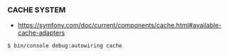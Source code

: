 ### CACHE SYSTEM
- https://symfony.com/doc/current/components/cache.html#available-cache-adapters
```
$ bin/console debug:autowiring cache

```
